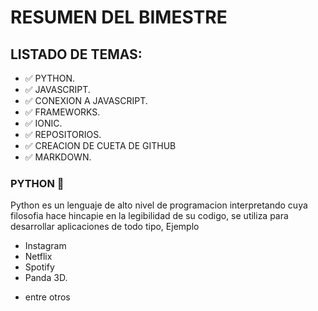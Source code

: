 # RESUMEN DEL BIMESTRE 

## LISTADO DE TEMAS:

- :white_check_mark: PYTHON.
- :white_check_mark: JAVASCRIPT.
- :white_check_mark: CONEXION A JAVASCRIPT.
- :white_check_mark: FRAMEWORKS.
- :white_check_mark: IONIC.
- :white_check_mark: REPOSITORIOS.
- :white_check_mark: CREACION DE CUETA DE GITHUB
- :white_check_mark: MARKDOWN.


### PYTHON :dragon:

Python es un lenguaje de alto nivel de programacion interpretando cuya filosofia hace hincapie 
en la legibilidad de su codigo, se utiliza para desarrollar aplicaciones de todo tipo, Ejemplo
- Instagram
- Netflix
- Spotify
- Panda 3D.
* entre otros
